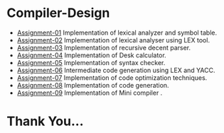 # Compiler-Design 
- [Assignment-01](https://github.com/kkbughunter/Compiler-Design/tree/main/Assignment-01) Implementation of lexical analyzer and symbol table.
- [Assignment-02](https://github.com/kkbughunter/Compiler-Design/tree/main/Assignment-02) Implementation of lexical analyser using LEX tool.
- [Assignment-03](https://github.com/kkbughunter/Compiler-Design/tree/main/Assignment-03) Implementation of recursive decent parser.
- [Assignment-04](https://github.com/kkbughunter/Compiler-Design/tree/main/Assignment-04) Implementation of Desk calculator.
- [Assignment-05](https://github.com/kkbughunter/Compiler-Design/tree/main/Assignment-05) Implementation of syntax checker.
- [Assignment-06](https://github.com/kkbughunter/Compiler-Design/tree/main/Assignment-06) Intermediate code generation using LEX and YACC.
- [Assignment-07](https://github.com/kkbughunter/Compiler-Design/tree/main/Assignment-07) Implementation of code optimization techniques.
- [Assignment-08](https://github.com/kkbughunter/Compiler-Design/tree/main/Assignment-08) Implementation of code generation.
- [Assignment-09](https://github.com/kkbughunter/Compiler-Design/tree/main/Assignment-09) Implementation of Mini compiler .


# Thank You...
